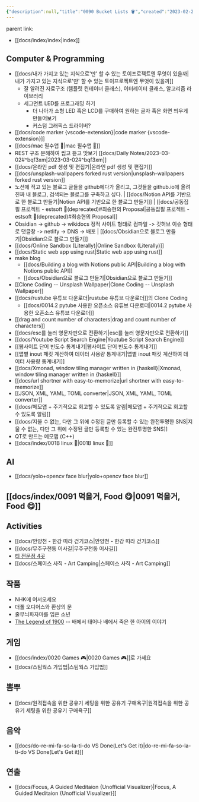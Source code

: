 ```yaml
---
{"description":null,"title":"0090 Bucket Lists 🪣","created":"2023-02-26T20:14:43","categories":[null],"aliases":["bucketlist","버킷리스트"],"tags":["index bucketlist"],"updated":"2024-01-14T11:35:48","dg-publish":true,"permalink":"/docs/index/0090-bucket-lists/","dgPassFrontmatter":true}
---
```


parent link: 
- [[docs/index/index\|index]]

## Computer & Programming

- [[docs/내가 가지고 있는 지식으로'만' 할 수 있는 토이프로젝트엔 무엇이 있을까\|내가 가지고 있는 지식으로'만' 할 수 있는 토이프로젝트엔 무엇이 있을까]]
	- 잘 알려진 자료구조 (템플릿 컨테이너 클래스), 이터레이터 클래스, 알고리즘 라이브러리
	- 세그먼트 LED를 프로그래밍 하기
		- 더 나아가 소형 LED 혹은 LCD를 구매하여 원하는 글자 혹은 화면 띄우게 만들어보기
		- 커스텀 그래픽스 드라이버?
- [[docs/code marker {vscode-extension}\|code marker {vscode-extension}]]
- [[docs/mac 필수앱 🍎\|mac 필수앱 🍎]]
- REST 구조 분해하여 씹고 뜯고 맛보기  [[docs/Daily Notes/2023-03-02#^bqf3xm\|2023-03-02#^bqf3xm]]
- [[docs/온라인 pdf 생성 및 편집기\|온라인 pdf 생성 및 편집기]]
- [[docs/unsplash-wallpapers forked rust version\|unsplash-wallpapers forked rust version]]
- 노션에 적고 있는 블로그 글들을 github에다가 올리고, 그것들을 github.io에 올려 진짜 내 블로그, 검색되는 블로그를 구축하고 싶다. | [[docs/Notion API를 기반으로 한 블로그 만들기\|Notion API를 기반으로 한 블로그 만들기]] | [[docs/공동집필 프로젝트 - estsoft 📕(deprecated)#최승현의 Proposal\|공동집필 프로젝트 - estsoft 📕(deprecated)#최승현의 Proposal]]
- Obsidian -> github -> wikidocs 정적 사이트 형태로 컴파일  -> 깃허브 이슈 형태로 댓글창  -> netlify -> DNS -> 배포 | [[docs/Obsidian으로 블로그 만들기\|Obsidian으로 블로그 만들기]]
- [[docs/Online Sandbox (Literally)\|Online Sandbox (Literally)]]
- [[docs/Static web app using rust\|Static web app using rust]]
- make blog
	- [[docs/Building a blog with Notions public API\|Building a blog with Notions public API]]
	- [[docs/Obsidian으로 블로그 만들기\|Obsidian으로 블로그 만들기]]
- [[Clone Coding -- Unsplash Wallpaper\|Clone Coding -- Unsplash Wallpaper]]
- [[docs/rustube 유튜브 다운로더\|rustube 유튜브 다운로더]]의 Clone Coding
	- [[docs/0014.2 pytube 사용한 오픈소스 유튜브 다운로더\|0014.2 pytube 사용한 오픈소스 유튜브 다운로더]]
- [[drag and count number of characters\|drag and count number of characters]]
- [[docs/esc를 눌러 영문자판으로 전환하기\|esc를 눌러 영문자판으로 전환하기]]
- [[docs/Youtube Script Search Engine\|Youtube Script Search Engine]]
- [[웹사이트 단어 빈도수 통계내기\|웹사이트 단어 빈도수 통계내기]]
- [[앱별 inout 패킷 계산하여 데이터 사용량 통계내기\|앱별 inout 패킷 계산하여 데이터 사용량 통계내기]]
- [[docs/Xmonad, window tiling manager written in {haskell}\|Xmonad, window tiling manager written in {haskell}]]
- [[docs/url shortner with easy-to-memorize\|url shortner with easy-to-memorize]]
- [[JSON, XML, YAML, TOML converter\|JSON, XML, YAML, TOML converter]]
- [[docs/메모앱 + 주기적으로 회고할 수 있도록 알림\|메모앱 + 주기적으로 회고할 수 있도록 알림]]
- [[docs/지울 수 없는, 다만 그 위에 수정된 글만 등록할 수 있는 완전투명한 SNS\|지울 수 없는, 다만 그 위에 수정된 글만 등록할 수 있는 완전투명한 SNS]]
- QT로 만드는 메모앱 (C++)
- [[docs/index/001B linux 🐧\|001B linux 🐧]]

## AI

- [[docs/yolo+opencv face blur\|yolo+opencv face blur]]

## [[docs/index/0091 먹을거, Food 😋\|0091 먹을거, Food 😋]]

## Activities

- [[docs/안양천 - 한강 따라 걷기코스\|안양천 - 한강 따라 걷기코스]]
- [[docs/무주구천동 어사길\|무주구천동 어사길]]
- [티 전문점 4곳](https://www.esquirekorea.co.kr/article/55947)
- [[docs/스페이스 사직 - Art Camping\|스페이스 사직 - Art Camping]]

## 작품

- NHK에 어서오세요
- 더폴 오디어스와 환상의 문
- 줄무늬파자마를 입은 소년
- [The Legend of 1900](https://en.wikipedia.org/wiki/The_Legend_of_1900) -- 배에서 태어나 배에서 죽은 한 아이의 이야기

## 게임

- [[docs/index/0020 Games 🎮\|0020 Games 🎮]]로 가세요
- [[docs/스팀웍스 가입법\|스팀웍스 가입법]]

##  뽐뿌

- [[docs/원격접속을 위한 공유기 세팅을 위한 공유기 구매욕구\|원격접속을 위한 공유기 세팅을 위한 공유기 구매욕구]]

## 음악

- [[docs/do-re-mi-fa-so-la-ti-do VS Done(Let's Get it)\|do-re-mi-fa-so-la-ti-do VS Done(Let's Get it)]]  
	

## 연출

- [[docs/Focus, A Guided Meditaion {Unofficial Visualizer}\|Focus, A Guided Meditaion {Unofficial Visualizer}]]
